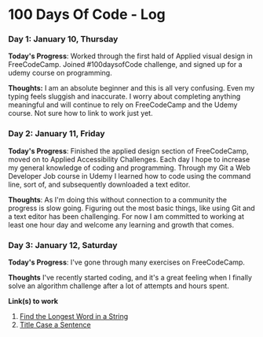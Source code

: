 # 100 Days Of Code - Log

### Day 1: January 10, Thursday

**Today's Progress**: Worked through the first hald of Applied visual design in FreeCodeCamp. Joined #100daysofCode challenge, and signed up for a udemy course on programming. 

**Thoughts:** I am an absolute beginner and this is all very confusing. Even my typing feels sluggish and inaccurate. I worry about completing anything meaningful and will continue to rely on FreeCodeCamp and the Udemy course. Not sure how to link to work just yet. 


### Day 2: January 11, Friday

**Today's Progress**: Finished the applied design section of FreeCodeCamp, moved on to Applied Accessibility Challenges. Each day I hope to increase my general knowledge of coding and programming. Through my Git a Web Developer Job course in Udemy I learned how to code using the command line, sort of, and subsequently downloaded a text editor. 

**Thoughts**:  As I'm doing this without connection to a community the progress is slow going. Figuring out the most basic things, like using Git and a text editor has been challenging. For now I am committed to working at least one hour day and welcome any learning and growth that comes. 


### Day 3: January 12, Saturday

**Today's Progress**: I've gone through many exercises on FreeCodeCamp.

**Thoughts** I've recently started coding, and it's a great feeling when I finally solve an algorithm challenge after a lot of attempts and hours spent.

**Link(s) to work**
1. [Find the Longest Word in a String](https://www.freecodecamp.com/challenges/find-the-longest-word-in-a-string)
2. [Title Case a Sentence](https://www.freecodecamp.com/challenges/title-case-a-sentence)
